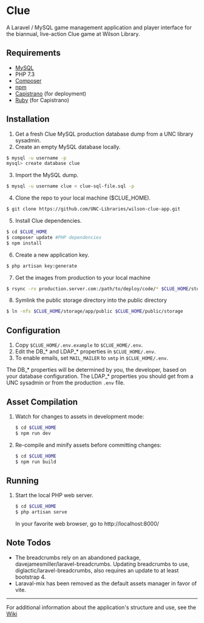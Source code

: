 # Clue
A Laravel / MySQL game management application and player interface for the biannual, live-action Clue game at Wilson Library.

## Requirements
* [MySQL](https://dev.mysql.com/downloads/mysql/)
* PHP 7.3
* [Composer](https://getcomposer.org/)
* [npm](https://www.npmjs.com/)
* [Capistrano](http://capistranorb.com/) (for deployment)
* [Ruby](https://www.ruby-lang.org/en/) (for Capistrano)

## Installation
1. Get a fresh Clue MySQL production database dump from a UNC library sysadmin.
2. Create an empty MySQL database locally.
```bash
$ mysql -u username -p
mysql> create database clue
```

3. Import the MySQL dump.
```bash
$ mysql -u username clue < clue-sql-file.sql -p
```

4. Clone the repo to your local machine ($CLUE_HOME).
```bash
$ git clone https://github.com/UNC-Libraries/wilson-clue-app.git
```

5. Install Clue dependencies.
```bash
$ cd $CLUE_HOME
$ composer update #PHP dependencies
$ npm install
```

6. Create a new application key.
```bash
$ php artisan key:generate
```
7. Get the images from production to your local machine
```bash
$ rsync -rv production.server.com:/path/to/deploy/code/* $CLUE_HOME/storage/app/public
```

8. Symlink the public storage directory into the public directory
```bash
$ ln -nfs $CLUE_HOME/storage/app/public $CLUE_HOME/public/storage
```

## Configuration
1. Copy ```$CLUE_HOME/.env.example``` to ```$CLUE_HOME/.env```.
2. Edit the DB_\* and LDAP_\* properties in ```$CLUE_HOME/.env```.
3. To enable emails, set `MAIL_MAILER` to `smtp` in ```$CLUE_HOME/.env```.

The DB_\* properties will be determined by you, the developer, based on your database configuration. 
The LDAP_\* properties you should get from a UNC sysadmin or from the production `.env` file.

## Asset Compilation
1. Watch for changes to assets in development mode:

   ```bash
   $ cd $CLUE_HOME
   $ npm run dev
   ```

1. Re-compile and minify assets before committing changes:

   ```bash
   $ cd $CLUE_HOME
   $ npm run build
   ```

## Running
1. Start the local PHP web server.

   ```bash
   $ cd $CLUE_HOME
   $ php artisan serve
   ```
   In your favorite web browser, go to http://localhost:8000/

## Note Todos
* The breadcrumbs rely on an abandoned package, davejamesmiller/laravel-breadcrumbs. Updating breadcrumbs to use, diglactic/laravel-breadcrumbs, also requires an update to at least bootstrap 4.
* Laraval-mix has been removed as the default assets manager in favor of vite.


---
For additional information about the application's structure and use, see the [Wiki](https://github.com/UNC-Libraries/wilson-clue-app/wiki)
   

